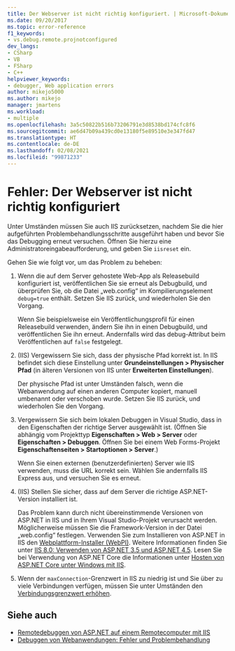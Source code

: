 ```yaml
---
title: Der Webserver ist nicht richtig konfiguriert. | Microsoft-Dokumentation
ms.date: 09/20/2017
ms.topic: error-reference
f1_keywords:
- vs.debug.remote.projnotconfigured
dev_langs:
- CSharp
- VB
- FSharp
- C++
helpviewer_keywords:
- debugger, Web application errors
author: mikejo5000
ms.author: mikejo
manager: jmartens
ms.workload:
- multiple
ms.openlocfilehash: 3a5c50822b516b73206791e3d8538bd174cfc8f6
ms.sourcegitcommit: ae6d47b09a439cd0e13180f5e89510e3e347fd47
ms.translationtype: HT
ms.contentlocale: de-DE
ms.lasthandoff: 02/08/2021
ms.locfileid: "99871233"
---
```

# <a name="error-the-web-server-is-not-configured-correctly"></a>Fehler: Der Webserver ist nicht richtig konfiguriert

Unter Umständen müssen Sie auch IIS zurücksetzen, nachdem Sie die hier aufgeführten Problembehandlungsschritte ausgeführt haben und bevor Sie das Debugging erneut versuchen. Öffnen Sie hierzu eine Administratoreingabeaufforderung, und geben Sie `iisreset` ein.

Gehen Sie wie folgt vor, um das Problem zu beheben:

1. Wenn die auf dem Server gehostete Web-App als Releasebuild konfiguriert ist, veröffentlichen Sie sie erneut als Debugbuild, und überprüfen Sie, ob die Datei „web.config“ im Kompilierungselement `debug=true` enthält. Setzen Sie IIS zurück, und wiederholen Sie den Vorgang.

    Wenn Sie beispielsweise ein Veröffentlichungsprofil für einen Releasebuild verwenden, ändern Sie ihn in einen Debugbuild, und veröffentlichen Sie ihn erneut. Andernfalls wird das debug-Attribut beim Veröffentlichen auf `false` festgelegt.

2. (IIS) Vergewissern Sie sich, dass der physische Pfad korrekt ist. In IIS befindet sich diese Einstellung unter **Grundeinstellungen > Physischer Pfad** (in älteren Versionen von IIS unter **Erweiterten Einstellungen**).

    Der physische Pfad ist unter Umständen falsch, wenn die Webanwendung auf einen anderen Computer kopiert, manuell umbenannt oder verschoben wurde. Setzen Sie IIS zurück, und wiederholen Sie den Vorgang.

3. Vergewissern Sie sich beim lokalen Debuggen in Visual Studio, dass in den Eigenschaften der richtige Server ausgewählt ist. (Öffnen Sie abhängig vom Projekttyp **Eigenschaften > Web > Server** oder **Eigenschaften > Debuggen**. Öffnen Sie bei einem Web Forms-Projekt **Eigenschaftenseiten > Startoptionen > Server**.)

    Wenn Sie einen externen (benutzerdefinierten) Server wie IIS verwenden, muss die URL korrekt sein. Wählen Sie andernfalls IIS Express aus, und versuchen Sie es erneut.

4. (IIS) Stellen Sie sicher, dass auf dem Server die richtige ASP.NET-Version installiert ist.

    Das Problem kann durch nicht übereinstimmende Versionen von ASP.NET in IIS und in Ihrem Visual Studio-Projekt verursacht werden. Möglicherweise müssen Sie die Framework-Version in der Datei „web.config“ festlegen. Verwenden Sie zum Installieren von ASP.NET in IIS den [Webplattform-Installer (WebPI)](https://www.microsoft.com/web/downloads/platform.aspx). Weitere Informationen finden Sie unter [IIS 8.0: Verwenden von ASP.NET 3.5 und ASP.NET 4.5](/iis/get-started/whats-new-in-iis-8/iis-80-using-aspnet-35-and-aspnet-45). Lesen Sie bei Verwendung von ASP.NET Core die Informationen unter [Hosten von ASP.NET Core unter Windows mit IIS](https://docs.asp.net/en/latest/publishing/iis.html).

4. Wenn der `maxConnection`-Grenzwert in IIS zu niedrig ist und Sie über zu viele Verbindungen verfügen, müssen Sie unter Umständen den [Verbindungsgrenzwert erhöhen](/iis/configuration/system.applicationhost/sites/sitedefaults/limits).

## <a name="see-also"></a>Siehe auch
- [Remotedebuggen von ASP.NET auf einem Remotecomputer mit IIS](../debugger/remote-debugging-aspnet-on-a-remote-iis-7-5-computer.md)
- [Debuggen von Webanwendungen: Fehler und Problembehandlung](../debugger/debugging-web-applications-errors-and-troubleshooting.md)